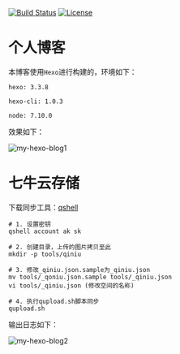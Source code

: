 [![Build Status](https://api.travis-ci.org/elkan1788/my-hexo-blog.svg?branch=master)](https://travis-ci.org/elkan1788/my-hexo-blog)
[![License](https://img.shields.io/badge/license-Apache%202-4EB1BA.svg)](https://www.apache.org/licenses/LICENSE-2.0.html)


# 个人博客

本博客使用`Hexo`进行构建的，环境如下：

```
hexo: 3.3.8

hexo-cli: 1.0.3

node: 7.10.0
```

效果如下：

![my-hexo-blog1](http://7xi700.com1.z0.glb.clouddn.com/my-hexo-blog1.png-alias)


# 七牛云存储

下载同步工具：[qshell](https://developer.qiniu.com/sdk#official-tool)

```
# 1. 设置密钥
qshell account ak sk

# 2. 创建目录，上传的图片拷贝至此
mkdir -p tools/qiniu

# 3. 修改_qiniu.json.sample为_qiniu.json
mv tools/_qoniu.json.sample tools/_qiniu.json
vi tools/_qiniu.json (修改空间的名称)

# 4. 执行qupload.sh脚本同步
qupload.sh

```

输出日志如下：

![my-hexo-blog2](http://7xi700.com1.z0.glb.clouddn.com/my-hexo-blog2.png-alias)

